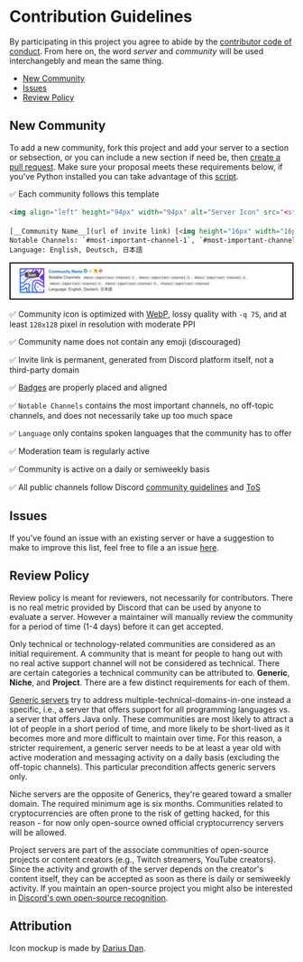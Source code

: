 <!-- omit in toc -->
# Contribution Guidelines

By participating in this project you agree to abide by the [contributor code of conduct](CODE_OF_CONDUCT.md). From here on, the word _server_ and _community_ will be used interchangebly and mean the same thing.

- [New Community](#new-community)
- [Issues](#issues)
- [Review Policy](#review-policy)

## New Community

To add a new community, fork this project and add your server to a section or sebsection, or you can include a new section if need be, then [create a pull request](https://github.com/sindresorhus/awesome/blob/main/contributing.md). Make sure your proposal meets these requirements below, if you've Python installed you can take advantage of this [script](src/README.md).

✅ Each community follows this template

```html
<img align="left" height="94px" width="94px" alt="Server Icon" src="<static url of the image>" />

[__Community Name__](url of invite link) [<img height="16px" width="16px" alt="Official Badge" src="images/badges/official.webp">](badges.md#official-identification-badge) [<img height="16px" width="16px" alt="Reddit Badge" src="images/badges/reddit.webp">](badges.md#reddit-badge) [<img height="16px" width="16px" alt="Homepage URL" src="images/badges/homepage.webp">](url of server homepage) [<img height="16px" width="16px" alt="Git Repository" src="images/badges/git.webp">](url of server git repository) \
Notable Channels: `#most-important-channel-1`, `#most-important-channel-2`, `#most-important-channel-3`, `#most-important-channel-4`, `#most-important-channel-5`, `#least-important-channel` \
Language: English, Deutsch, 日本語
```

![Render Screenshot](images/screenshots/screenshot_00.png)

✅ Community icon is optimized with [WebP](https://developers.google.com/speed/webp/docs/using#using_cwebp_to_convert_images_to_the_webp_format), lossy quality with `-q 75`, and at least `128x128` pixel in resolution with moderate PPI

✅ Community name does not contain any emoji (discouraged)

✅ Invite link is permanent, generated from Discord platform itself, not a third-party domain

✅ [Badges](badges.md) are properly placed and aligned

✅ `Notable Channels` contains the most important channels, no off-topic channels, and does not necessarily take up too much space

✅ `Language` only contains spoken languages that the community has to offer

✅ Moderation team is regularly active

✅ Community is active on a daily or semiweekly basis

✅ All public channels follow Discord [community guidelines](https://discord.com/guidelines) and [ToS](https://discord.com/terms)

## Issues

If you've found an issue with an existing server or have a suggestion to make to improve this list, feel free to file a an issue [here](https://github.com/mhxion/awesome-discord-communities/issues/new/choose).

## Review Policy

Review policy is meant for reviewers, not necessarily for contributors. There is no real metric provided by Discord that can be used by anyone to evaluate a server. However a maintainer will manually review the community for a period of time (1-4 days) before it can get accepted.

Only technical or technology-related communities are considered as an initial requirement. A community that is meant for people to hang out with no real active support channel will not be considered as technical. There are certain categories a technical community can be attributed to. **Generic**, **Niche**, and **Project**. There are a few distinct requirements for each of them.

[Generic servers](./README.md#programming-in-general) try to address multiple-technical-domains-in-one instead a specific, i.e., a server that offers support for all programming languages vs. a server that offers Java only. These communities are most likely to attract a lot of people in a short period of time, and  more likely to be short-lived as it becomes more and more difficult to maintain over time. For this reason, a stricter requirement, a generic server needs to be at least a year old with active moderation and messaging activity on a daily basis (excluding the off-topic channels). This particular precondition affects generic servers only.

Niche servers are the opposite of Generics, they're geared toward a smaller domain. The required minimum age is six months. Communities related to cryptocurrencies are often prone to the risk of getting hacked, for this reason - for now only open-source owned official cryptocurrency servers will be allowed.

Project servers are part of the associate communities of open-source projects or content creators (e.g., Twitch streamers, YouTube creators). Since the activity and growth of the server depends on the creator's content itself, they can be accepted as soon as there is daily or semiweekly activity. If you maintain an open-source project you might also be interested in [Discord's own open-source recognition](https://discord.com/open-source).

<!-- omit in toc -->
## Attribution

Icon mockup is made by [Darius Dan](https://www.flaticon.com/authors/darius-dan).
